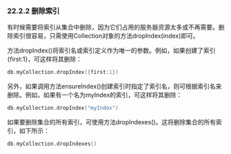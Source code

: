 ### 22.2.2 删除索引

有时候需要将索引从集合中删除，因为它们占用的服务器资源太多或不再需要。删除索引很容易，只需使用Collection对象的方法dropIndex(index)即可。

方法dropIndex()将索引名或索引定义作为唯一的参数。例如，如果创建了索引{first:1}，可这样将其删除：

```go
db.myCollection.dropIndex({first:1})
```

另外，如果调用方法ensureIndex()创建索引时指定了索引名，则可根据索引名来删除。例如，如果有一个名为myIndex的索引，可这样将其删除：

```go
db.myCollection.dropIndex("myIndex")
```

如果要删除集合的所有索引，可使用方法dropIndexes()。这将删除集合的所有索引，如下所示：

```go
db.myCollection.dropIndexes()
```

